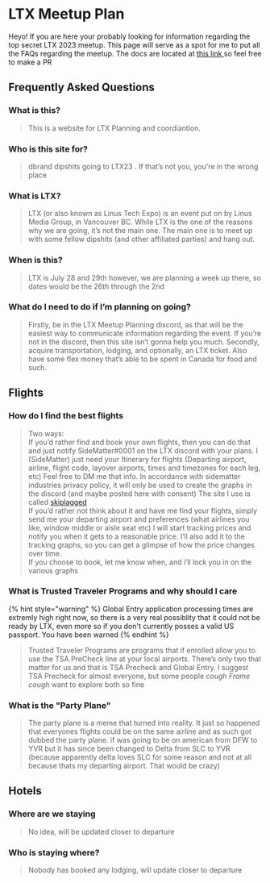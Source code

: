 # LTX Meetup Plan

Heyo! If you are here your probably looking for information regarding the top secret LTX 2023 meetup. This page will serve as a spot for me to put all the FAQs regarding the meetup. The docs are located at [this link ](https://github.com/SideMatter/sideflights)so feel free to make a PR

## Frequently Asked Questions

### What is this?

> This is a website for LTX Planning and coordiantion.

### Who is this site for?

> dbrand dipshits going to LTX23 . If that’s not you, you're in the wrong place

### What is LTX?

> LTX (or also known as Linus Tech Expo) is an event put on by Linus Media Group, in Vancouver BC. While LTX is the one of the reasons why we are going, it’s not the main one. The main one is to meet up with some fellow dipshits (and other affiliated parties) and hang out.

### When is this?

> LTX is July 28 and 29th however, we are planning a week up there, so dates would be the 26th through the 2nd

### What do I need to do if I’m planning on going?

> Firstly, be in the LTX Meetup Planning discord, as that will be the easiest way to communicate information regarding the event. If you’re not in the discord, then this site isn’t gonna help you much. Secondly, acquire transportation, lodging, and optionally, an LTX ticket. Also have some flex money that’s able to be spent in Canada for food and such.

## Flights

### How do I find the best flights

> Two ways:\
> &#x20;If you’d rather find and book your own flights, then you can do that and just notify SideMatter#0001 on the LTX discord with your plans. I (SideMatter) just need your Itinerary for flights (Departing airport, airline, flight code, layover airports, times and timezones for each leg, etc) Feel free to DM me that info. In accordance with sidematter industries privacy policy, it will only be used to create the graphs in the discord (and maybe posted here with consent) The site I use is called [skiplagged](https://skiplagged.com)\
> If you’d rather not think about it and have me find your flights, simply send me your departing airport and preferences (what airlines you like, window middle or aisle seat etc) I will start tracking prices and notify you when it gets to a reasonable price. I’ll also add it to the tracking graphs, so you can get a glimpse of how the price changes over time. \
> If you choose to book, let me know when, and i’ll lock you in on the various graphs

### What is Trusted Traveler Programs and why should I care

{% hint style="warning" %}
Global Entry application processing times are extremly high right now, so there is a very real possiblity that it could not be ready by LTX, even more so if you don't currently posses a valid US passport. You have been warned
{% endhint %}

> Trusted Traveler Programs are programs that if enrolled allow you to use the TSA PreCheck line at your local airports. There’s only two that matter for us and that is TSA Precheck and Global Entry. I suggest TSA Precheck for almost everyone, but some people _cough Frame cough_ want to explore both so fine

### What is the "Party Plane"

> The party plane is a meme that turned into reality. It just so happened that everyones flights could be on the same airline and as such got dubbed the party plane. if was going to be on american from DFW to YVR but it has since been changed to Delta from SLC to YVR (because apparently delta loves SLC for some reason and not at all because thats my departing airport. That would be crazy)&#x20;

## Hotels

### Where are we staying

> No idea, will be updated closer to departure

### Who is staying where?

> Nobody has booked any lodging, will update closer to departure
